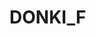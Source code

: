 # DONKI_F

<player username="DONKI_F" roleIcon="player" role="Гравець" warp="right" :descriptions="['Інформації немає']" />